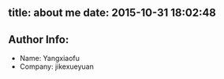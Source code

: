 title: about me
date: 2015-10-31 18:02:48
---

<h2>Author Info:</h2>

* Name: Yangxiaofu
* Company: jikexueyuan
